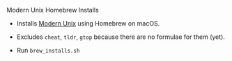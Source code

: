 Modern Unix Homebrew Installs

- Installs [Modern Unix](https://github.com/ibraheemdev/modern-Unix) using Homebrew on macOS.

- Excludes `cheat`, `tldr`, `gtop` because there are no formulae for them (yet).

- Run `brew_installs.sh`
